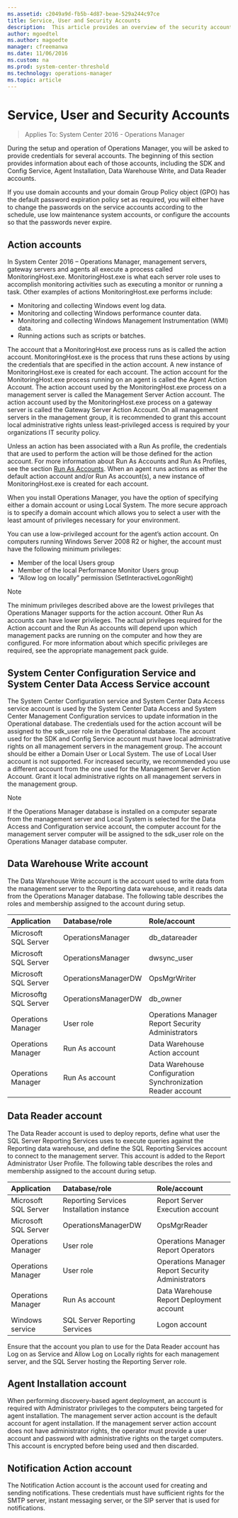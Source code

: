 ```yaml
---
ms.assetid: c2049a9d-fb5b-4d87-beae-529a244c97ce
title: Service, User and Security Accounts
description:  This article provides an overview of the security accounts required for initial setup of Operations Manager and for core features which may require a privileged account.  
author: mgoedtel
ms.author: magoedte
manager: cfreemanwa
ms.date: 11/06/2016
ms.custom: na
ms.prod: system-center-threshold
ms.technology: operations-manager
ms.topic: article
---
```


# Service, User and Security Accounts

>Applies To: System Center 2016 - Operations Manager

During the setup and operation of Operations Manager, you will be asked to provide credentials for several accounts. The beginning of this section provides information about each of those accounts, including the SDK and Config Service, Agent Installation, Data Warehouse Write, and Data Reader accounts.

If you use domain accounts and your domain Group Policy object (GPO) has the default password expiration policy set as required, you will either have to change the passwords on the service accounts according to the schedule, use low maintenance system accounts, or configure the accounts so that the passwords never expire.

## Action accounts

In System Center 2016 – Operations Manager, management servers, gateway servers and agents all execute a process called MonitoringHost.exe.  MonitoringHost.exe is what each server role uses to accomplish monitoring activities such as executing a monitor or running a task.  Other examples of actions MonitoringHost.exe performs include:

- Monitoring and collecting Windows event log data.
- Monitoring and collecting Windows performance counter data.
- Monitoring and collecting Windows Management Instrumentation (WMI) data.
- Running actions such as scripts or batches.

The account that a MonitoringHost.exe process runs as is called the action account.  MonitoringHost.exe is the process that runs these actions by using the credentials that are specified in the action account.  A new instance of MonitoringHost.exe is created for each account.  The action account for the MonitoringHost.exe process running on an agent is called the Agent Action Account.  The action account used by the MonitoringHost.exe process on a management server is called the Management Server Action account.  The action account used by the MonitoringHost.exe process on a gateway server is called the Gateway Server Action Account.  On all management servers in the management group, it is recommended to grant this account local administrative rights unless least-privileged access is required by your organizations IT security policy. 

Unless an action has been associated with a Run As profile, the credentials that are used to perform the action will be those defined for the action account.  For more information about Run As Accounts and Run As Profiles, see the section [Run As Accounts](planning-security-run-as-accounts-profiles.md).  When an agent runs actions as either the default action account and/or Run As account(s), a new instance of MonitoringHost.exe is created for each account.

When you install Operations Manager, you have the option of specifying either a domain account or using Local System.  The more secure approach is to specify a domain account which allows you to select a user with the least amount of privileges necessary for your environment.

You can use a low-privileged account for the agent’s action account. On computers running Windows Server 2008 R2 or higher, the account must have the following minimum privileges:

- Member of the local Users group
- Member of the local Performance Monitor Users group
- “Allow log on locally” permission (SetInteractiveLogonRight)  

> [!NOTE] 
> The minimum privileges described above are the lowest privileges that Operations Manager supports for the action account.  Other Run As accounts can have lower privileges.  The actual privileges required for the Action account and the Run As accounts will depend upon which management packs are running on the computer and how they are configured.  For more information about which specific privileges are required, see the appropriate management pack guide.


## System Center Configuration Service and System Center Data Access Service account

The System Center Configuration service and System Center Data Access service account is used by the System Center Data Access and System Center Management Configuration services to update information in the Operational database. The credentials used for the action account will be assigned to the sdk_user role in the Operational database.
The account used for the SDK and Config Service account must have local administrative rights on all management servers in the management group.  The account should be either a Domain User or Local System.  The use of Local User account is not supported.  For increased security, we recommended you use a different account from the one used for the Management Server Action Account.  Grant it local administrative rights on all management servers in the management group.  

> [!NOTE] 
> If the Operations Manager database is installed on a computer separate from the management server and Local System is selected for the Data Access and Configuration service account, the computer account for the management server computer will be assigned to the sdk_user role on the Operations Manager database computer.

## Data Warehouse Write account

The Data Warehouse Write account is the account used to write data from the management server to the Reporting data warehouse, and it reads data from the Operations Manager database.  The following table describes the roles and membership assigned to the account during setup.

| Application | Database/role | Role/account |
|:--- |:---|:--- |
| Microsoft SQL Server | OperationsManager | db_datareader | 
| Microsoft SQL Server | OperationsManager | dwsync_user |
| Microsoft SQL Server | OperationsManagerDW | OpsMgrWriter |
| Microsoftg SQL Server | OperationsManagerDW | db_owner |
| Operations Manager | User role | Operations Manager Report Security Administrators | 
| Operations Manager | Run As account | Data Warehouse Action account | 
| Operations Manager | Run As account | Data Warehouse Configuration Synchronization Reader account | 

## Data Reader account

The Data Reader account is used to deploy reports, define what user the SQL Server Reporting Services uses to execute queries against the Reporting data warehouse, and define the SQL Reporting Services account to connect to the management server.  This account is added to the Report Administrator User Profile.   The following table describes the roles and membership assigned to the account during setup.

| Application | Database/role | Role/account |
|:--- |:---|:--- |
| Microsoft SQL Server | Reporting Services Installation instance | Report Server Execution account | 
| Microsoft SQL Server | OperationsManagerDW | OpsMgrReader | 
| Operations Manager | User role | Operations Manager Report Operators | 
| Operations Manager | User role | Operations Manager Report Security Administrators | 
| Operations Manager | Run As account | Data Warehouse Report Deployment account | 
| Windows service | SQL Server Reporting Services | Logon account |

Ensure that the account you plan to use for the Data Reader account has Log on as Service and Allow Log on Locally rights for each management server, and the SQL Server hosting the Reporting Server role.  

## Agent Installation account

When performing discovery-based agent deployment, an account is required with Administrator privileges to the computers being targeted for agent installation.  The management server action account is the default account for agent installation.  If the management server action account does not have administrator rights, the operator must provide a user account and password with administrative rights on the target computers.  This account is encrypted before being used and then discarded.

## Notification Action account

The Notification Action account is the account used for creating and sending notifications. These credentials must have sufficient rights for the SMTP server, instant messaging server, or the SIP server that is used for notifications.




